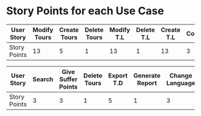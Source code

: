 # Story Points for each Use Case

User Story | Modify Tours | Create Tours | Delete Tours | Modify T.L | Delete T.L | Create T.L | Comment | Report |
--- | --- | --- | --- |--- |--- |--- |--- |--- |
Story Points | 13 | 5 | 1 | 13 | 1 | 13 | 3 | 5 |



User Story | Search | Give Suffer Points | Delete Tours | Export T.D | Generate Report | Change Language |
--- | --- | --- | --- |--- |--- |--- |
Story Points | 3 | 3 | 1 | 5 | 1 | 3 |
